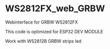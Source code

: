 # WS2812FX_web_GRBW
Webinterface for GRBW WS2812FX

This code is optimized for ESP32 DEV MODULE

Work with WS2812B GRBW strips led


